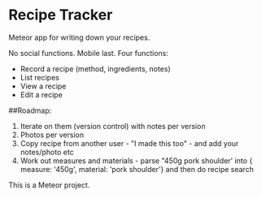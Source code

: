 # Recipe Tracker
Meteor app for writing down your recipes.

No social functions. Mobile last. Four functions:
* Record a recipe (method, ingredients, notes)
* List recipes
* View a recipe
* Edit a recipe

##Roadmap:
1. Iterate on them (version control) with notes per version
1. Photos per version
1. Copy recipe from another user - "I made this too" - and add your notes/photo etc
1. Work out measures and materials - parse "450g pork shoulder' into { measure: '450g', material: 'pork shoulder'} and then do recipe search

This is a Meteor project.
